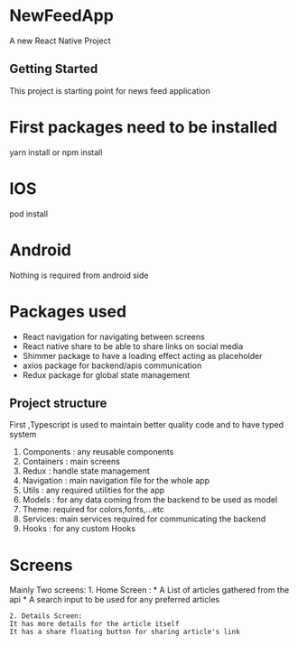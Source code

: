 # NewFeedApp
A new React Native Project

## Getting Started

This project is starting point for news feed application

# First packages need to be installed

yarn install or npm install

# IOS 
pod install

# Android

Nothing is required from android side

# Packages used
* React navigation for navigating between screens
* React native share to be able to share links on social media
* Shimmer package to have a loading effect acting as placeholder
* axios package for backend/apis communication
* Redux package for global state management

## Project structure

First ,Typescript is used to maintain better quality code and to have typed system

1. Components : any reusable components
2. Containers : main screens
3. Redux : handle state management
4. Navigation : main navigation file for the whole app
5. Utils : any required utilities for the app
6. Models : for any data coming from the backend to be used as model
7. Theme: required for colors,fonts,...etc
8. Services: main services required for communicating the backend
9. Hooks : for any custom Hooks 

# Screens

Mainly Two screens:
    1. Home Screen : 
    * A List of articles gathered from the api
    * A search input to be used for any preferred articles

    2. Details Screen:
    It has more details for the article itself 
    It has a share floating button for sharing article's link



